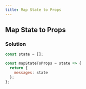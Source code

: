 ```yaml
---
title: Map State to Props
---
```

## Map State to Props

### Solution

````javascript
const state = [];

const mapStateToProps = state => {
  return {
    messages: state
  };
};
````

